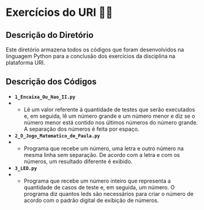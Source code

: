 # Exercícios do URI 👨‍💻

## Descrição do Diretório

Este diretório armazena todos os códigos que foram desenvolvidos na linguagem Python para a conclusão dos exercícios da disciplina na plataforma URI.

## Descrição dos Códigos

- **`1_Encaixa_Ou_Nao_II.py`**
- - Lê um valor referente à quantidade de testes que serão executados e, em seguida, lê um número grande e um número menor e diz se o número menor está contido nos últimos números do número grande. A separação dos números é feita por espaço.
- **`2_O_Jogo_Matematico_de_Paula.py`**
- - Programa que recebe um número, uma letra e outro número na mesma linha sem separação. De acordo com a letra e com os números, um resultado diferente é exibido.
- **`3_LED.py`**
- - Programa que recebe um número inteiro que representa a quantidade de casos de teste e, em seguida, um número. O programa diz quantos leds são necessários para criar o número de acordo com o padrão digital de exibição de números.